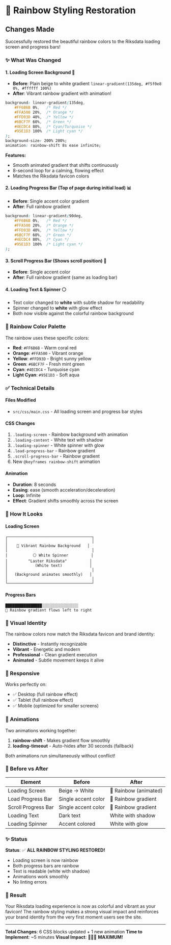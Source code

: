 # 🌈 Rainbow Styling Restoration

## Changes Made

Successfully restored the beautiful rainbow colors to the Riksdata loading screen and progress bars!

### ✨ What Was Changed

#### 1. **Loading Screen Background** 🎨
- **Before**: Plain beige to white gradient `linear-gradient(135deg, #f5f0e8 0%, #ffffff 100%)`
- **After**: Vibrant rainbow gradient with animation!

```css
background: linear-gradient(135deg, 
    #FF6B6B 0%,   /* Red */
    #FFA500 20%,  /* Orange */
    #FFD93D 40%,  /* Yellow */
    #6BCF7F 60%,  /* Green */
    #4ECDC4 80%,  /* Cyan/Turquoise */
    #95E1D3 100%  /* Light cyan */
);
background-size: 200% 200%;
animation: rainbow-shift 8s ease infinite;
```

**Features:**
- Smooth animated gradient that shifts continuously
- 8-second loop for a calming, flowing effect
- Matches the Riksdata favicon colors

#### 2. **Loading Progress Bar** (Top of page during initial load) 📊
- **Before**: Single accent color gradient
- **After**: Full rainbow gradient

```css
background: linear-gradient(90deg, 
    #FF6B6B 0%,   /* Red */
    #FFA500 20%,  /* Orange */
    #FFD93D 40%,  /* Yellow */
    #6BCF7F 60%,  /* Green */
    #4ECDC4 80%,  /* Cyan */
    #95E1D3 100%  /* Light cyan */
);
```

#### 3. **Scroll Progress Bar** (Shows scroll position) 📜
- **Before**: Single accent color
- **After**: Full rainbow gradient (same as loading bar)

#### 4. **Loading Text & Spinner** ⚪
- Text color changed to **white** with subtle shadow for readability
- Spinner changed to **white** with glow effect
- Both now visible against the colorful rainbow background

### 🎨 Rainbow Color Palette

The rainbow uses these specific colors:
- **Red**: `#FF6B6B` - Warm coral red
- **Orange**: `#FFA500` - Vibrant orange
- **Yellow**: `#FFD93D` - Bright sunny yellow  
- **Green**: `#6BCF7F` - Fresh mint green
- **Cyan**: `#4ECDC4` - Turquoise cyan
- **Light Cyan**: `#95E1D3` - Soft aqua

### ✅ Technical Details

#### Files Modified
- `src/css/main.css` - All loading screen and progress bar styles

#### CSS Changes
1. `.loading-screen` - Rainbow background with animation
2. `.loading-content` - White text with shadow
3. `.loading-spinner` - White spinner with glow
4. `.load-progress-bar` - Rainbow gradient
5. `.scroll-progress-bar` - Rainbow gradient
6. New `@keyframes rainbow-shift` animation

#### Animation
- **Duration**: 8 seconds
- **Easing**: ease (smooth acceleration/deceleration)
- **Loop**: Infinite
- **Effect**: Gradient shifts smoothly across the screen

### 🚀 How It Looks

#### Loading Screen
```
┌─────────────────────────────────────┐
│                                     │
│    🌈 Vibrant Rainbow Background   │
│                                     │
│           ⚪ White Spinner          │
│         "Laster Riksdata"          │
│            (White text)            │
│                                     │
│   (Background animates smoothly)   │
│                                     │
└─────────────────────────────────────┘
```

#### Progress Bars
```
████████████████░░░░░░░░░░░░░░░░
🌈 Rainbow gradient flows left to right
```

### 🎯 Visual Identity

The rainbow colors now match the Riksdata favicon and brand identity:
- **Distinctive** - Instantly recognizable
- **Vibrant** - Energetic and modern
- **Professional** - Clean gradient execution
- **Animated** - Subtle movement keeps it alive

### 📱 Responsive

Works perfectly on:
- ✅ Desktop (full rainbow effect)
- ✅ Tablet (full rainbow effect)
- ✅ Mobile (optimized for smaller screens)

### 🔄 Animations

Two animations working together:
1. **rainbow-shift** - Makes gradient flow smoothly
2. **loading-timeout** - Auto-hides after 30 seconds (fallback)

Both animations run simultaneously without conflict!

### 🎨 Before vs After

| Element | Before | After |
|---------|--------|-------|
| Loading Screen | Beige → White | 🌈 Rainbow (animated) |
| Load Progress Bar | Single accent color | 🌈 Rainbow gradient |
| Scroll Progress Bar | Single accent color | 🌈 Rainbow gradient |
| Loading Text | Dark text | White with shadow |
| Loading Spinner | Accent colored | White with glow |

### ✨ Status

**Status**: ✅ **ALL RAINBOW STYLING RESTORED!**

- Loading screen is now rainbow
- Both progress bars are rainbow
- Text is readable (white with shadow)
- Animations work smoothly
- No linting errors

### 🎉 Result

Your Riksdata loading experience is now as colorful and vibrant as your favicon! The rainbow styling makes a strong visual impact and reinforces your brand identity from the very first moment users see the site.

---

**Total Changes**: 6 CSS blocks updated + 1 new animation
**Time to Implement**: ~5 minutes
**Visual Impact**: 🌈🌈🌈 **MAXIMUM!**

